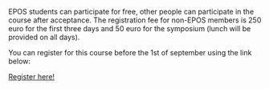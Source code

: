 EPOS students can participate for free, other people can participate in the course after acceptance. 
The registration fee for non-EPOS members is 250 euro for the first three days and 50 euro for the symposium (lunch will be provided on all days).

You can register for this course before the 1st of september using the link below:


[Register here!](https://forms.gle/8Kp31x7BqQ2KX9YX7)
